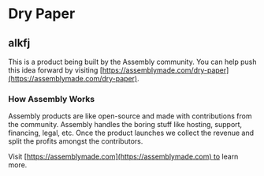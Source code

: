# Dry Paper

## alkfj

This is a product being built by the Assembly community. You can help push this idea forward by visiting [https://assemblymade.com/dry-paper](https://assemblymade.com/dry-paper).

### How Assembly Works

Assembly products are like open-source and made with contributions from the community. Assembly handles the boring stuff like hosting, support, financing, legal, etc. Once the product launches we collect the revenue and split the profits amongst the contributors.

Visit [https://assemblymade.com](https://assemblymade.com) to learn more.
